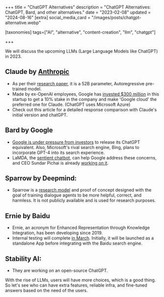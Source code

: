 +++
title = "ChatGPT Alternatives"
description = "ChatGPT Alternatives: ChatGPT, Bard, and other alternatives."
date = "2023-02-08"
updated = "2024-08-16"
[extra]
social_media_card = "/images/posts/chatgpt-alternative.webp"

[taxonomies]
tags=["AI", "alternative", "content-creation", "llm", "chatgpt"]

+++

We will discuss the upcoming LLMs (Large Language Models like ChatGPT) in 2023.

## **Claude** by [Anthropic](https://www.anthropic.com/)

- As per their [research paper](https://arxiv.org/pdf/2212.08073.pdf), it is a 52B parameter, Autoregressive pre-trained model.
- Made by ex-OpenAI employees, Google has [invested $300 million](https://www.theverge.com/2023/2/3/23584540/google-anthropic-investment-300-million-openai-chatgpt-rival-claude) in this startup to get a 10% stake in the company and make 'Google cloud' the preferred one for Claude. (ChatGPT uses Microsoft Azure)
- Check out this article for a detailed response comparison with Claude's initial version and chatGPT.

## **Bard** by Google

- [Google is under pressure from investors](https://techcrunch.com/2023/02/03/google-best-yet-to-come-ai-journey-faces-potential-disruption-openai-chatgpt/) to release its ChatGPT equivalent. Also, Microsoft's rival search engine, Bing, plans to incorporate GPT-4 into its search experience.
- LaMDA, the [sentient chatbot](https://www.bbc.com/news/technology-61784011), can help Google address these concerns, and CEO Sundar Pichai is already [working on it](https://www.techradar.com/news/google-is-ready-to-take-on-chatgpt-and-well-see-its-ai-masterplan-any-day-now).

## **Sparrow** by Deepmind:

- Sparrow is a [research model](https://medium.com/illumination/secrets-of-deepminds-sparrow-a-big-competitor-of-chatgpt-9838a90cefb8) and proof of concept designed with the goal of training dialogue agents to be more helpful, correct, and harmless. It is not publicly available and is used for research purposes.

## **Ernie** by Baidu

- Ernie, an acronym for Enhanced Representation through Knowledge Integration, has been developing since 2019.
- Internal testing will complete [in March](https://www.techspot.com/news/97522-china-baidu-launch-chatgpt-style-service-called-ernie.html). Initially, it will be launched as a standalone App before integrating with the Baidu search engine.

## Stability AI:

- They are working on an open-source ChatGPT.

With the rise of LLMs, users will have more choices, which is a good thing. So let's see who can have extra features, reliable infra, and fine-tuned answers based on the need of the users.
